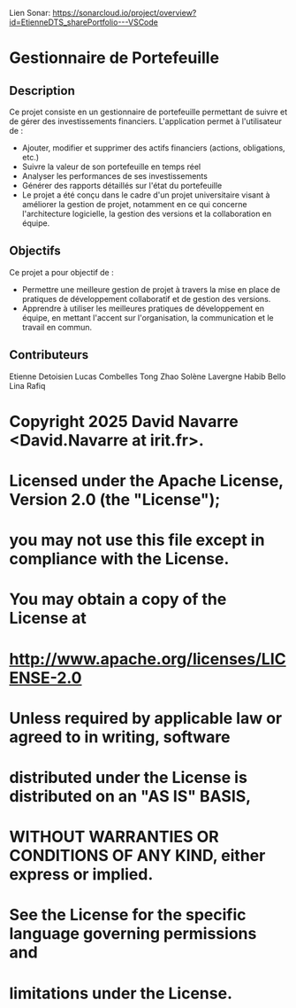 Lien Sonar: https://sonarcloud.io/project/overview?id=EtienneDTS_sharePortfolio---VSCode

# Gestionnaire de Portefeuille

## Description

Ce projet consiste en un gestionnaire de portefeuille permettant de suivre et de gérer des investissements financiers. L'application permet à l'utilisateur de :

- Ajouter, modifier et supprimer des actifs financiers (actions, obligations, etc.)
- Suivre la valeur de son portefeuille en temps réel
- Analyser les performances de ses investissements
- Générer des rapports détaillés sur l'état du portefeuille
- Le projet a été conçu dans le cadre d'un projet universitaire visant à améliorer la gestion de projet, notamment en ce qui concerne l'architecture logicielle, la gestion des versions et la collaboration en équipe.

## Objectifs

Ce projet a pour objectif de :

- Permettre une meilleure gestion de projet à travers la mise en place de pratiques de développement collaboratif et de gestion des versions.
- Apprendre à utiliser les meilleures pratiques de développement en équipe, en mettant l'accent sur l'organisation, la communication et le travail en commun.

## Contributeurs 

Etienne Detoisien 
Lucas Combelles 
Tong Zhao
Solène Lavergne
Habib Bello
Lina Rafiq


# Copyright 2025 David Navarre &lt;David.Navarre at irit.fr&gt;.
#
# Licensed under the Apache License, Version 2.0 (the "License");
# you may not use this file except in compliance with the License.
# You may obtain a copy of the License at
#
#      http://www.apache.org/licenses/LICENSE-2.0
#
# Unless required by applicable law or agreed to in writing, software
# distributed under the License is distributed on an "AS IS" BASIS,
# WITHOUT WARRANTIES OR CONDITIONS OF ANY KIND, either express or implied.
# See the License for the specific language governing permissions and
# limitations under the License.
